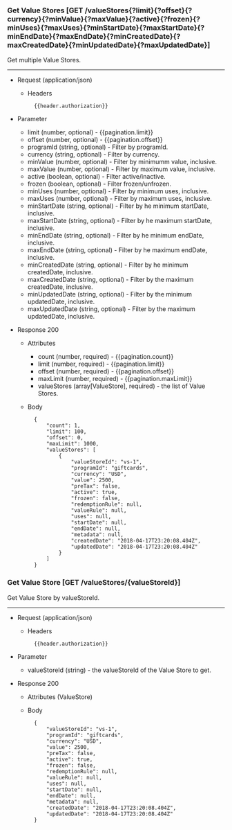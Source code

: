 ### Get Value Stores [GET /valueStores{?limit}{?offset}{?currency}{?minValue}{?maxValue}{?active}{?frozen}{?minUses}{?maxUses}{?minStartDate}{?maxStartDate}{?minEndDate}{?maxEndDate}{?minCreatedDate}{?maxCreatedDate}{?minUpdatedDate}{?maxUpdatedDate}]

Get multiple Value Stores.

---
+ Request (application/json)
    + Headers
    
            {{header.authorization}}
        
+ Parameter
    + limit (number, optional) - {{pagination.limit}}
    + offset (number, optional) - {{pagination.offset}}
    + programId (string, optional) - Filter by programId.
    + currency (string, optional) - Filter by currency.
    + minValue (number, optional) - Filter by minimumm value, inclusive.
    + maxValue (number, optional) - Filter by maximum value, inclusive.
    + active (boolean, optional) - Filter active/inactive.
    + frozen (boolean, optional) - Filter frozen/unfrozen.
    + minUses (number, optional) - Filter by minimum uses, inclusive.
    + maxUses (number, optional) - Filter by maximum uses, inclusive.
    + minStartDate (string, optional) - Filter by he minimum startDate, inclusive.
    + maxStartDate (string, optional) - Filter by he maximum startDate, inclusive.
    + minEndDate (string, optional) - Filter by he minimum endDate, inclusive.
    + maxEndDate (string, optional) - Filter by he maximum endDate, inclusive.
    + minCreatedDate (string, optional) - Filter by he minimum createdDate, inclusive.
    + maxCreatedDate (string, optional) - Filter by the maximum createdDate, inclusive.
    + minUpdatedDate (string, optional) - Filter by the minimum updatedDate, inclusive.
    + maxUpdatedDate (string, optional) - Filter by the maximum updatedDate, inclusive.
    
+ Response 200
    + Attributes
        + count (number, required) - {{pagination.count}}
        + limit (number, required) - {{pagination.limit}}
        + offset (number, required) - {{pagination.offset}}
        + maxLimit (number, required) - {{pagination.maxLimit}}
        + valueStores (array[ValueStore], required) - the list of Value Stores.

    + Body

            {
                "count": 1,
                "limit": 100,
                "offset": 0,
                "maxLimit": 1000,
                "valueStores": [
                    {
                        "valueStoreId": "vs-1",
                        "programId": "giftcards",
                        "currency": "USD",
                        "value": 2500, 
                        "preTax": false,
                        "active": true,
                        "frozen": false,
                        "redemptionRule": null,
                        "valueRule": null,
                        "uses": null,
                        "startDate": null,
                        "endDate": null,
                        "metadata": null,
                        "createdDate": "2018-04-17T23:20:08.404Z",
                        "updatedDate": "2018-04-17T23:20:08.404Z"
                    }
                ]
            }

### Get Value Store [GET /valueStores/{valueStoreId}]

Get Value Store by valueStoreId.

---

+ Request (application/json)
    + Headers
    
            {{header.authorization}}

+ Parameter
    + valueStoreId (string) - the valueStoreId of the Value Store to get.

+ Response 200
    + Attributes (ValueStore)

    + Body

            {
                "valueStoreId": "vs-1",
                "programId": "giftcards",
                "currency": "USD",
                "value": 2500, 
                "preTax": false,
                "active": true,
                "frozen": false,
                "redemptionRule": null,
                "valueRule": null,
                "uses": null,
                "startDate": null,
                "endDate": null,
                "metadata": null,
                "createdDate": "2018-04-17T23:20:08.404Z",
                "updatedDate": "2018-04-17T23:20:08.404Z"
            }
